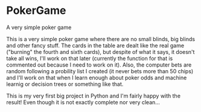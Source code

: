 # PokerGame
A very simple poker game

This is a very simple poker game where there are no small blinds, big blinds and other fancy stuff. The cards in the table are dealt like the real game ("burning" the fourth and sixth cards), but despite of what it says, it doesn't take all wins, I'll work on that later (currently the function for that is commented out because I need to work on it). Also, the computer bets are random following a probility list I created (it never bets more than 50 chips) and I'll work on that when I learn enough about poker odds and machine learnig or decision trees or something like that.

This is my very first big project in Python and I'm fairly happy with the result! Even though it is not exactly complete nor very clean...
